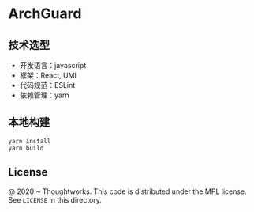 # ArchGuard

## 技术选型

- 开发语言：javascript
- 框架：React, UMI
- 代码规范：ESLint
- 依赖管理：yarn

## 本地构建

```
yarn install
yarn build
```

License
---

@ 2020 ~ Thoughtworks. This code is distributed under the MPL license. See `LICENSE` in this directory.

